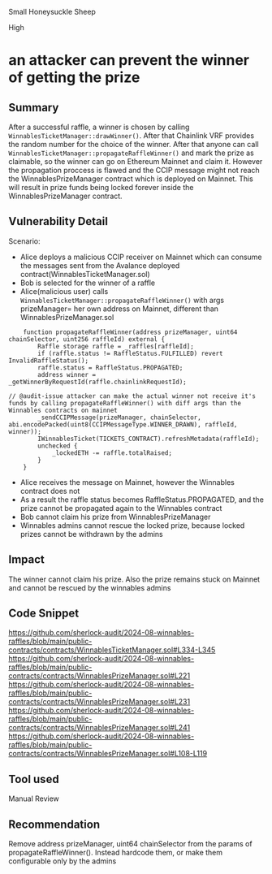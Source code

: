 Small Honeysuckle Sheep

High

# an attacker can prevent the winner of getting the prize

## Summary
After a successful raffle, a winner is chosen by calling `WinnablesTicketManager::drawWinner()`. After that Chainlink VRF provides the random number for the choice of the winner. After that anyone can call `WinnablesTicketManager::propagateRaffleWinner()` and mark the prize as claimable, so the winner can go on Ethereum Mainnet and claim it. However the propagation proccess is flawed and the CCIP message might not reach the WinnablesPrizeManager contract which is deployed on Mainnet. This will result in prize funds being locked forever inside the WinnablesPrizeManager contract.

## Vulnerability Detail
Scenario:
- Alice deploys a malicious CCIP receiver on Mainnet which can consume the messages sent from the Avalance deployed contract(WinnablesTicketManager.sol)
- Bob is selected for the winner of a raffle
- Alice(malicious user) calls `WinnablesTicketManager::propagateRaffleWinner()` with args prizeManager= her own address on Mainnet, different than WinnablesPrizeManager.sol
```solidity
    function propagateRaffleWinner(address prizeManager, uint64 chainSelector, uint256 raffleId) external {
        Raffle storage raffle = _raffles[raffleId];
        if (raffle.status != RaffleStatus.FULFILLED) revert InvalidRaffleStatus();
        raffle.status = RaffleStatus.PROPAGATED;
        address winner = _getWinnerByRequestId(raffle.chainlinkRequestId);

// @audit-issue attacker can make the actual winner not receive it's funds by calling propagateRaffleWinner() with diff args than the Winnables contracts on mainnet
        _sendCCIPMessage(prizeManager, chainSelector, abi.encodePacked(uint8(CCIPMessageType.WINNER_DRAWN), raffleId, winner));
        IWinnablesTicket(TICKETS_CONTRACT).refreshMetadata(raffleId);
        unchecked {
            _lockedETH -= raffle.totalRaised;
        }
    }
```
- Alice receives the message on Mainnet, however the Winnables contract does not
- As a result the raffle status becomes RaffleStatus.PROPAGATED, and the prize cannot be propagated again to the Winnables contract
- Bob cannot claim his prize from WinnablesPrizeManager
- Winnables admins cannot rescue the locked prize, because locked prizes cannot be withdrawn by the admins


## Impact
The winner cannot claim his prize. Also the prize remains stuck on Mainnet and cannot be rescued by the winnables admins

## Code Snippet
https://github.com/sherlock-audit/2024-08-winnables-raffles/blob/main/public-contracts/contracts/WinnablesTicketManager.sol#L334-L345
https://github.com/sherlock-audit/2024-08-winnables-raffles/blob/main/public-contracts/contracts/WinnablesPrizeManager.sol#L221
https://github.com/sherlock-audit/2024-08-winnables-raffles/blob/main/public-contracts/contracts/WinnablesPrizeManager.sol#L231
https://github.com/sherlock-audit/2024-08-winnables-raffles/blob/main/public-contracts/contracts/WinnablesPrizeManager.sol#L241
https://github.com/sherlock-audit/2024-08-winnables-raffles/blob/main/public-contracts/contracts/WinnablesPrizeManager.sol#L108-L119

## Tool used

Manual Review

## Recommendation
Remove address prizeManager, uint64 chainSelector from the params of propagateRaffleWinner(). Instead hardcode them, or make them configurable only by the admins
